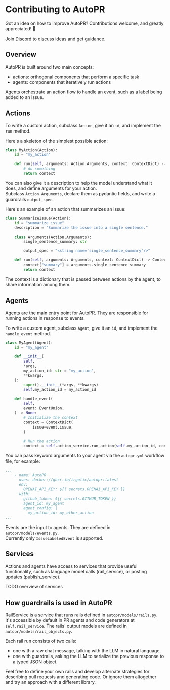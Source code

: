 # Contributing to AutoPR

Got an idea on how to improve AutoPR?
Contributions welcome, and greatly appreciated! 🙏

Join [Discord](https://discord.gg/ykk7Znt3K6) to discuss ideas and get guidance.

## Overview

AutoPR is built around two main concepts:
- actions: orthogonal components that perform a specific task
- agents: components that iteratively run actions

Agents orchestrate an action flow to handle an event, such as a label being added to an issue.

## Actions

To write a custom action, subclass `Action`, give it an `id`, and implement the `run` method.

Here's a skeleton of the simplest possible action:

```python
class MyAction(Action):
    id = "my_action"

    def run(self, arguments: Action.Arguments, context: ContextDict) -> ContextDict:
        # do something
        return context
```

You can also give it a description to help the model understand what it does, and define arguments for your action.  
Subclass `Action.Arguments`, declare them as pydantic fields, and write a guardrails `output_spec`.

Here's an example of an action that summarizes an issue:

```python
class SummarizeIssue(Action):
    id = "summarize_issue"
    description = "Summarize the issue into a single sentence."

    class Arguments(Action.Arguments):
        single_sentence_summary: str

        output_spec = "<string name='single_sentence_summary'/>"

    def run(self, arguments: Arguments, context: ContextDict) -> ContextDict:
        context["summary"] = arguments.single_sentence_summary
        return context
```

The context is a dictionary that is passed between actions by the agent, to share information among them.

## Agents

Agents are the main entry point for AutoPR. They are responsible for running actions in response to events.

To write a custom agent, subclass `Agent`, give it an `id`, and implement the `handle_event` method.

```python
class MyAgent(Agent):
    id = "my_agent"

    def __init__(
        self,
        *args,
        my_action_id: str = "my_action",
        **kwargs,
    ):
        super().__init__(*args, **kwargs)
        self.my_action_id = my_action_id

    def handle_event(
        self,
        event: EventUnion,
    ) -> None:
        # Initialize the context
        context = ContextDict(
            issue=event.issue,
        )
        
        # Run the action
        context = self.action_service.run_action(self.my_action_id, context)

```

You can pass keyword arguments to your agent via the `autopr.yml` workflow file, for example:

```yaml
...
    - name: AutoPR
      uses: docker://ghcr.io/irgolic/autopr:latest
      env:
        OPENAI_API_KEY: ${{ secrets.OPENAI_API_KEY }}
      with:
        github_token: ${{ secrets.GITHUB_TOKEN }}
        agent_id: my_agent
        agent_config: |
          my_action_id: my_other_action
...
```

Events are the input to agents. They are defined in `autopr/models/events.py`.  
Currently only `IssueLabeledEvent` is supported.

## Services

Actions and agents have access to services that provide useful functionality, such as language model calls (rail_service), or posting updates (publish_service).

TODO overview of services

## How guardrails is used in AutoPR

RailService is a service that runs rails defined in `autopr/models/rails.py`. 
It's accessible by default in PR agents and code generators at `self.rail_service`.
The rails' output models are defined in `autopr/models/rail_objects.py`.

Each rail run consists of two calls:
- one with a raw chat message, talking with the LLM in natural language,
- one with guardrails, asking the LLM to serialize the previous response to a typed JSON object.

Feel free to define your own rails and develop alternate strategies for describing pull requests and generating code. 
Or ignore them altogether and try an approach with a different library.